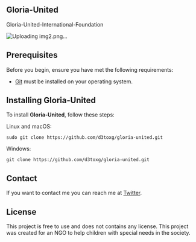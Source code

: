 ## Gloria-United
Gloria-United-International-Foundation

 ![Uploading img2.png…]()

## Prerequisites

Before you begin, ensure you have met the following requirements:
<!--- These are just example requirements. Add, duplicate or remove as required --->

* [Git](https://git-scm.com/downloads "Download Git") must be installed on your operating system.

## Installing Gloria-United

To install **Gloria-United**, follow these steps:

Linux and macOS:

```
sudo git clone https://github.com/d3toxg/gloria-united.git
```

Windows:

```
git clone https://github.com/d3toxg/gloria-united.git
```

## Contact

If you want to contact me you can reach me at [Twitter](https://www.twitter.com/d3toxg).

## License
<!--- If you're not sure which open license to use see https://choosealicense.com/--->
This project is free to use and does not contains any license.
This project was created for an NGO to help children with special needs in the society. 
